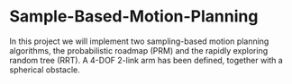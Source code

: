 # Sample-Based-Motion-Planning
In this project we will implement two sampling-based motion planning algorithms, the probabilistic roadmap (PRM) and the rapidly exploring random tree (RRT). A 4-DOF 2-link arm has been defined, together with a spherical obstacle.
